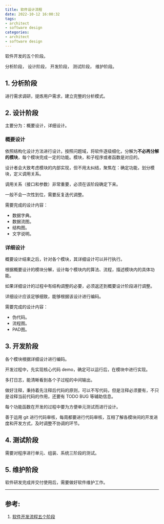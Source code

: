 ```yaml
---
title: 软件设计流程
date: 2022-10-12 16:00:32
tags:
- architect
- software design
categories:
- architect
- software design
---
```


软件开发的五个阶段。

<!--more-->

分析阶段， 设计阶段， 开发阶段， 测试阶段， 维护阶段。

## 1. 分析阶段

进行需求调研，提炼用户需求，建立完整的分析模式。

## 2. 设计阶段

主要分为：概要设计，详细设计。

### 概要设计

依照结构化设计方法进行设计。按照问题域，将软件逐级细化，分解为**不必再分解的模块**，每个模块完成一定的功能。模块，和子程序或者函数是对应的。

设计者会大致考虑模块的内部实现，但不用太纠结，聚焦在：确定功能，划分模块，定义调用关系。

调用关系（接口和参数）非常重要，必须在该阶段确定下来。

一般不会一次性到位，需要反复迭代调整。

需要完成的设计内容：
- 数据字典。
- 数据流图。
- 结构图。
- 文字说明。

### 详细设计

概要设计结束之后，针对各个模块，其详细设计可以并行执行。

根据概要设计的模块分解，设计每个模块内的算法、流程，描述模块内的具体功能。

如果详细设计的过程中有结构调整的必要，必须返还到概要设计阶段进行调整。

详细设计应该足够细致，能够根据该设计进行编码。

需要完成的设计内容：
- 伪代码。
- 流程图。
- PAD图。

## 3. 开发阶段

各个模块根据详细设计进行编码。

开发过程中，先实现核心代码 demo，确定可以运行后，在模块中进行实现。

多打日志，能清晰看到各个子过程的中间输出。

做好注释，秉持着先注释后代码的原则，可以不写代码，但是注释必须要有，不只是诠释当前代码的作用，还要有 TODO BUG 等辅助信息。

每个功能函数在开发的过程中要为方便单元测试而进行设计。

善于运用 git 进行代码审核，每周都要进行代码审核，互相了解各模块间的开发进度和开发方式，及时调整不协调的环节。

## 4. 测试阶段

需要对程序进行单元、组装、系统三阶段的测试。

## 5. 维护阶段

软件研发完成并交付使用后，需要做好软件维护工作。

---

## 参考:

1. [软件开发流程五个阶段](https://36kr.com/p/1508223783276551)